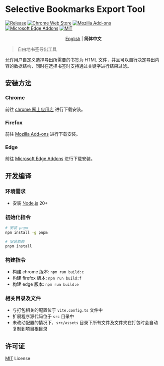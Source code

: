 # Selective Bookmarks Export Tool

[![Release](https://img.shields.io/github/v/release/LightAPIs/free-export-bookmarks.svg?color=orange)](https://github.com/LightAPIs/free-export-bookmarks/releases/latest) [![Chrome Web Store](https://img.shields.io/chrome-web-store/v/dkbihgadoohejmlhpffffbmbhmkhjbfi?maxAge=86400)](https://chrome.google.com/webstore/detail/selective-bookmarks-export-tool/dkbihgadoohejmlhpffffbmbhmkhjbfi) [![Mozilla Add-ons](https://img.shields.io/amo/v/bookmarks-export-tool)](https://addons.mozilla.org/zh-CN/firefox/addon/bookmarks-export-tool/) [![Microsoft Edge Addons](https://img.shields.io/badge/-edge_addons-blue.svg)](https://microsoftedge.microsoft.com/addons/detail/eedggiamkopgoloilafiinldaablcohj) [![MIT](https://img.shields.io/badge/license-MIT-green)](/LICENSE)

<p align="center"><a href="./README.md">English</a> | <b>简体中文</b></p>

> 自由地书签导出工具

允许用户自定义选择导出所需要的书签为 HTML 文件，并且可以自行决定导出内容的数据结构，同时在选择书签时支持通过关键字进行结果过滤。

## 安装方法

### Chrome

前往 [chrome 网上应用店](https://chrome.google.com/webstore/detail/selective-bookmarks-export-tool/dkbihgadoohejmlhpffffbmbhmkhjbfi) 进行下载安装。

### Firefox

前往 [Mozilla Add-ons](https://addons.mozilla.org/zh-CN/firefox/addon/bookmarks-export-tool/) 进行下载安装。

### Edge

前往 [Microsoft Edge Addons](https://microsoftedge.microsoft.com/addons/detail/eedggiamkopgoloilafiinldaablcohj) 进行下载安装。

## 开发编译

### 环境需求

- 安装 [Node.js](https://nodejs.org/) 20+

### 初始化指令

```bash
# 安装 pnpm
npm install -g pnpm

# 安装依赖
pnpm install
```

### 构建指令

- 构建 chrome 版本: `npm run build:c`
- 构建 firefox 版本: `npm run build:f`
- 构建 edge 版本: `npm run build:e`

### 相关目录及文件

- 与打包相关的配置位于 `vite.config.ts` 文件中
- 扩展程序源代码位于 `src` 目录中
- 未改动配置的情况下，`src/assets` 目录下所有文件及文件夹在打包时会自动复制到项目根目录

## 许可证

[MIT](/LICENSE) License
